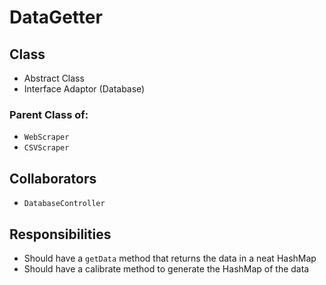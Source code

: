 # DataGetter

## Class
* Abstract Class
* Interface Adaptor (Database)
### Parent Class of:
* `WebScraper`
* `CSVScraper`

## Collaborators
* `DatabaseController`

## Responsibilities
* Should have a `getData` method that returns the data in a neat HashMap
* Should have a calibrate method to generate the HashMap of the data

